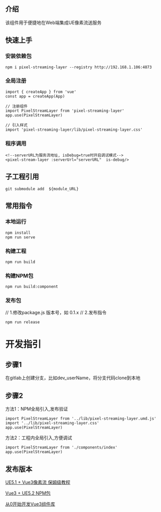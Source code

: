 ## 介绍

该组件用于便捷地在Web端集成UE像素流送服务

## 快速上手
### 安装依赖包
```shell
npm i pixel-streaming-layer --registry http://192.168.1.106:4873
```
### 全局注册
```vue
import { createApp } from 'vue'
const app = createApp(App)

// 注册组件
import PixelStreamLayer from 'pixel-streaming-layer'
app.use(PixelStreamLayer)

// 引入样式
import 'pixel-streaming-layer/lib/pixel-streaming-layer.css'
```
### 程序调用
```vue
<!--serverURL为服务流地址, isDebug=true时开启调试模式-->
<pixel-stream-layer :serverUrl="serverURL"  is-debug/>
```

## 子工程引用
```shell
git submodule add  ${module_URL}
```

## 常用指令
### 本地运行
```shell
npm install
npm run serve
```
### 构建工程
```shell
npm run build
```
### 构建NPM包
```shell
npm run build:component
```
### 发布包
// 1.修改package.js 版本号，如 0.1.x
// 2.发布指令
```shell
npm run release
```
# 开发指引
## 步骤1
在gitlab上创建分支，比如dev_userName，将分支代码clone到本地

## 步骤2
方法1：NPM全局引入,发布验证
```vue
import PixelStreamLayer from '../lib/pixel-streaming-layer.umd.js'
import '../lib/pixel-streaming-layer.css'
app.use(PixelStreamLayer)
```
方法2：工程内全局引入,方便调试
```vue
import PixelStreamLayer from './components/index'
app.use(PixelStreamLayer)
```

## 发布版本

[UE5.1 + Vue3像素流 保姆级教程](https://zhuanlan.zhihu.com/p/636721994)

[Vue3 + UE5.2 NPM包](https://zhuanlan.zhihu.com/p/635475997)

[从0开始开发Vue3组件库](https://juejin.cn/post/7009212518954434573)
